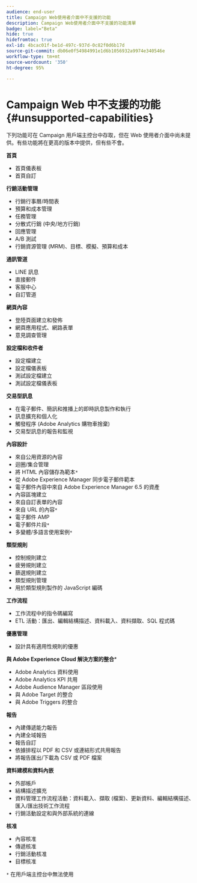 ```yaml
---
audience: end-user
title: Campaign Web使用者介面中不支援的功能
description: Campaign Web使用者介面中不支援的功能清單
badge: label="Beta"
hide: true
hidefromtoc: true
exl-id: 4bcac01f-be1d-497c-937d-0c82f0d6b17d
source-git-commit: db06e0f54984991e1d6b1056932a9974e340546e
workflow-type: tm+mt
source-wordcount: '350'
ht-degree: 95%

---
```


# Campaign Web 中不支援的功能 {#unsupported-capabilities}

下列功能可在 Campaign 用戶端主控台中存取，但在 Web 使用者介面中尚未提供。有些功能將在更高的版本中提供，但有些不會。

**首頁**

* 首頁儀表板
* 首頁自訂

**行銷活動管理**

* 行銷行事曆/時間表
* 預算和成本管理
* 任務管理
* 分散式行銷 (中央/地方行銷)
* 回應管理
* A/B 測試
* 行銷資源管理 (MRM)、目標、模擬、預算和成本

**通訊管道**

* LINE 訊息
* 直接郵件
* 客服中心
* 自訂管道

**網頁內容**

* 登陸頁面建立和發佈
* 網頁應用程式、網路表單
* 意見調查管理

**設定檔和收件者**

* 設定檔建立
* 設定檔儀表板
* 測試設定檔建立
* 測試設定檔儀表板

**交易型訊息**

* 在電子郵件、簡訊和推播上的即時訊息製作和執行
* 訊息擴充和個人化
* 觸發程序 (Adobe Analytics 購物車捨棄)
* 交易型訊息的報告和監視

**內容設計**

* 來自公用資源的內容
* 迴圈/集合管理
* 將 HTML 內容儲存為範本`*`
* 從 Adobe Experience Manager 同步電子郵件範本
* 電子郵件內容中來自 Adobe Experience Manager 6.5 的資產
* 內容區塊建立
* 來自自訂表單的內容
* 來自 URL 的內容`*`
* 電子郵件 AMP
* 電子郵件片段`*`
* 多變體/多語言使用案例`*`

**類型規則**

* 控制規則建立
* 疲勞規則建立
* 篩選規則建立
* 類型規則管理
* 用於類型規則製作的 JavaScript 編碼

**工作流程**

* 工作流程中的指令碼編寫
* ETL 活動：匯出、編輯結構描述、資料載入、資料擷取、SQL 程式碼

**優惠管理**

* 設計具有適用性規則的優惠

**與 Adobe Experience Cloud 解決方案的整合***

* Adobe Analytics 資料使用
* Adobe Analytics KPI 共用
* Adobe Audience Manager 區段使用
* 與 Adobe Target 的整合
* 與 Adobe Triggers 的整合

**報告**

* 內建傳遞能力報告
* 內建全域報告
* 報告自訂
* 依據排程以 PDF 和 CSV 或連結形式共用報告
* 將報告匯出/下載為 CSV 或 PDF 檔案

**資料建模和資料內嵌**

* 外部帳戶
* 結構描述擴充
* 資料管理工作流程活動：資料載入、擷取 (檔案)、更新資料、編輯結構描述、匯入/匯出技術工作流程
* 行銷活動設定和與外部系統的連線

**核准**

* 內容核准
* 傳遞核准
* 行銷活動核准
* 目標核准


`*` 在用戶端主控台中無法使用
